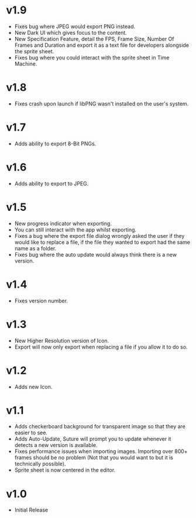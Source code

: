 v1.9
====
- Fixes bug where JPEG would export PNG instead.
- New Dark UI which gives focus to the content.
- New Specification Feature, detail the FPS, Frame Size, Number Of Frames and Duration and export it as a text file for developers alongside the sprite sheet.
- Fixes bug where you could interact with the sprite sheet in Time Machine.

v1.8
====
- Fixes crash upon launch if libPNG wasn't installed on the user's system.

v1.7
====
- Adds ability to export 8-Bit PNGs.

v1.6
====
- Adds ability to export to JPEG.

v1.5
====
- New progress indicator when exporting.
- You can still interact with the app whilst exporting.
- Fixes a bug where the export file dialog wrongly asked the user if they would like to replace a file, if the file they wanted to export had the same name as a folder.
- Fixes bug where the auto update would always think there is a new version.

v1.4
====
- Fixes version number.

v1.3
====
- New Higher Resolution version of Icon.
- Export will now only export when replacing a file if you allow it to do so.

v1.2
====
- Adds new Icon.

v1.1
====
- Adds checkerboard background for transparent image so that they are easier to see.
- Adds Auto-Update, Suture will prompt you to update whenever it detects a new version is available.
- Fixes performance issues when importing images. Importing over 800+ frames should be no problem (Not that you would want to but it is technically possible).
- Sprite sheet is now centered in the editor.

v1.0
====
- Initial Release
